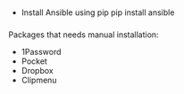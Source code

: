 
###
* Install Ansible using pip
pip install ansible

###
Packages that needs manual installation:
* 1Password
* Pocket
* Dropbox
* Clipmenu
